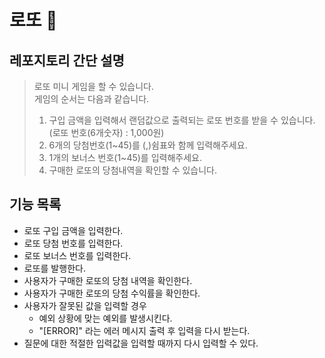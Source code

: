 # 로또 🎰

## 레포지토리 간단 설명

> 로또 미니 게임을 할 수 있습니다.  
> 게임의 순서는 다음과 같습니다.
> 1. 구입 금액을 입력해서 랜덤값으로 출력되는 로또 번호를 받을 수 있습니다.(로또 번호(6개숫자) : 1,000원)
> 2. 6개의 당첨번호(1~45)를 (,)쉼표와 함께 입력해주세요.
> 3. 1개의 보너스 번호(1~45)를 입력해주세요.
> 4. 구매한 로또의 당첨내역을 확인할 수 있습니다.

## 기능 목록 

- 로또 구입 금액을 입력한다. 
- 로또 당첨 번호를 입력한다.
- 로또 보너스 번호를 입력한다.
- 로또를 발행한다.
- 사용자가 구매한 로또의 당첨 내역을 확인한다.
- 사용자가 구매한 로또의 당첨 수익률을 확인한다.
- 사용자가 잘못된 값을 입력할 경우
  - 예외 상황에 맞는 예외를 발생시킨다.
  - "[ERROR]" 라는 에러 메시지 출력 후 입력을 다시 받는다.
- 질문에 대한 적절한 입력값을 입력할 때까지 다시 입력할 수 있다.